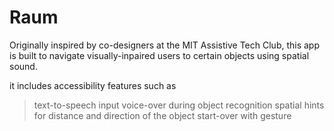 # Raum
Originally inspired by co-designers at the MIT Assistive Tech Club, this app is built to navigate visually-inpaired users to certain objects using spatial sound. 

it includes accessibility features such as
> text-to-speech input 
> voice-over during object recognition
> spatial hints for distance and direction of the object
> start-over with gesture